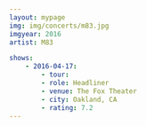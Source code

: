 ```yaml
---
layout: mypage
img: img/concerts/m83.jpg
imgyear: 2016
artist: M83

shows:
    - 2016-04-17: 
        - tour:
        - role: Headliner
        - venue: The Fox Theater
        - city: Oakland, CA
        - rating: 7.2
---
```

